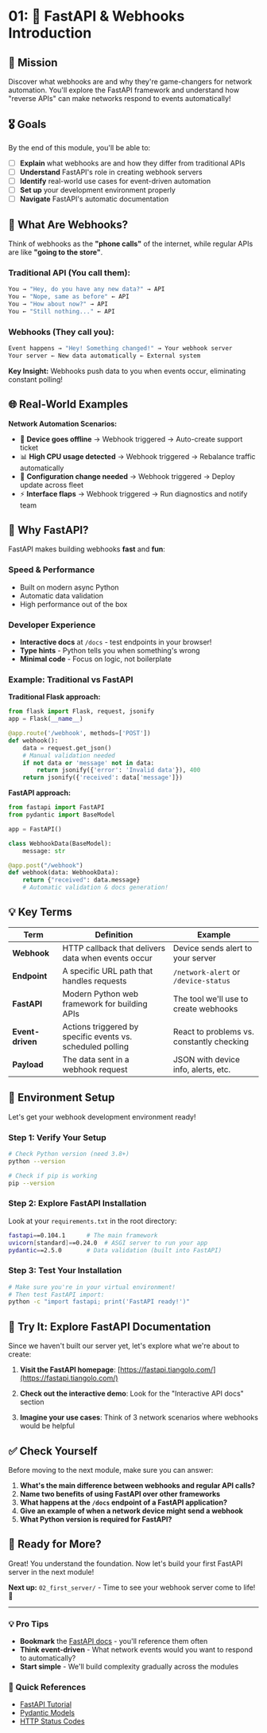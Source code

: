 # 01: 🏁 FastAPI & Webhooks Introduction

## 🎯 Mission

Discover what webhooks are and why they're game-changers for network automation. You'll explore the FastAPI framework and understand how "reverse APIs" can make networks respond to events automatically!

## 🎖 Goals

By the end of this module, you'll be able to:

- [ ] **Explain** what webhooks are and how they differ from traditional APIs
- [ ] **Understand** FastAPI's role in creating webhook servers  
- [ ] **Identify** real-world use cases for event-driven automation
- [ ] **Set up** your development environment properly
- [ ] **Navigate** FastAPI's automatic documentation

## 📖 What Are Webhooks?

Think of webhooks as the **"phone calls"** of the internet, while regular APIs are like **"going to the store"**.

### Traditional API (You call them):

```bash
You → "Hey, do you have any new data?" → API
You ← "Nope, same as before" ← API
You → "How about now?" → API  
You ← "Still nothing..." ← API
```

### Webhooks (They call you):

```bash
Event happens → "Hey! Something changed!" → Your webhook server
Your server ← New data automatically ← External system
```

**Key Insight:** Webhooks push data to you when events occur, eliminating constant polling!

## 🌐 Real-World Examples

**Network Automation Scenarios:**

- 🚨 **Device goes offline** → Webhook triggered → Auto-create support ticket
- 📊 **High CPU usage detected** → Webhook triggered → Rebalance traffic automatically  
- 🔧 **Configuration change needed** → Webhook triggered → Deploy update across fleet
- ⚡ **Interface flaps** → Webhook triggered → Run diagnostics and notify team

## 🚀 Why FastAPI?

FastAPI makes building webhooks **fast** and **fun**:

### Speed & Performance

- Built on modern async Python
- Automatic data validation
- High performance out of the box

### Developer Experience  

- **Interactive docs** at `/docs` - test endpoints in your browser!
- **Type hints** - Python tells you when something's wrong
- **Minimal code** - Focus on logic, not boilerplate

### Example: Traditional vs FastAPI

**Traditional Flask approach:**

```python
from flask import Flask, request, jsonify
app = Flask(__name__)

@app.route('/webhook', methods=['POST'])
def webhook():
    data = request.get_json()
    # Manual validation needed
    if not data or 'message' not in data:
        return jsonify({'error': 'Invalid data'}), 400
    return jsonify({'received': data['message']})
```

**FastAPI approach:**

```python
from fastapi import FastAPI
from pydantic import BaseModel

app = FastAPI()

class WebhookData(BaseModel):
    message: str

@app.post("/webhook")
def webhook(data: WebhookData):
    return {"received": data.message}
    # Automatic validation & docs generation!
```

## 💡 Key Terms

| Term | Definition | Example |
|------|------------|---------|
| **Webhook** | HTTP callback that delivers data when events occur | Device sends alert to your server |
| **Endpoint** | A specific URL path that handles requests | `/network-alert` or `/device-status` |
| **FastAPI** | Modern Python web framework for building APIs | The tool we'll use to create webhooks |
| **Event-driven** | Actions triggered by specific events vs. scheduled polling | React to problems vs. constantly checking |
| **Payload** | The data sent in a webhook request | JSON with device info, alerts, etc. |

## 🔧 Environment Setup

Let's get your webhook development environment ready!

### Step 1: Verify Your Setup

```bash
# Check Python version (need 3.8+)
python --version

# Check if pip is working
pip --version
```

### Step 2: Explore FastAPI Installation

Look at your `requirements.txt` in the root directory:

```bash
fastapi==0.104.1      # The main framework
uvicorn[standard]==0.24.0  # ASGI server to run your app
pydantic==2.5.0       # Data validation (built into FastAPI)
```

### Step 3: Test Your Installation

```bash
# Make sure you're in your virtual environment!
# Then test FastAPI import:
python -c "import fastapi; print('FastAPI ready!')"
```

## 🎪 Try It: Explore FastAPI Documentation

Since we haven't built our server yet, let's explore what we're about to create:

1. **Visit the FastAPI homepage**: [https://fastapi.tiangolo.com/](https://fastapi.tiangolo.com/)

2. **Check out the interactive demo**: Look for the "Interactive API docs" section

3. **Imagine your use cases**: Think of 3 network scenarios where webhooks would be helpful

## ✅ Check Yourself

Before moving to the next module, make sure you can answer:

1. **What's the main difference between webhooks and regular API calls?**
2. **Name two benefits of using FastAPI over other frameworks**  
3. **What happens at the `/docs` endpoint of a FastAPI application?**
4. **Give an example of when a network device might send a webhook**
5. **What Python version is required for FastAPI?**

## 🚀 Ready for More?

Great! You understand the foundation. Now let's build your first FastAPI server in the next module!

**Next up:** `02_first_server/` - Time to see your webhook server come to life! 🎉

---

### 💡 Pro Tips

- **Bookmark** the [FastAPI docs](https://fastapi.tiangolo.com/) - you'll reference them often
- **Think event-driven** - What network events would you want to respond to automatically?
- **Start simple** - We'll build complexity gradually across the modules

### 🔗 Quick References

- [FastAPI Tutorial](https://fastapi.tiangolo.com/tutorial/)
- [Pydantic Models](https://docs.pydantic.dev/latest/)
- [HTTP Status Codes](https://httpstatuses.com/)